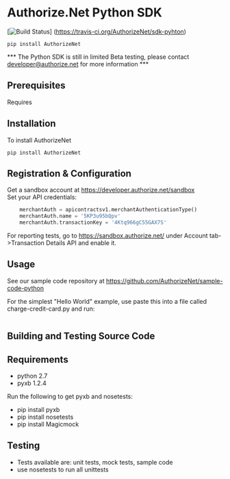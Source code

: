 # Authorize.Net Python SDK 

[![Build Status](https://travis-ci.org/AuthorizeNet/sdk-pyhton.png?branch=master)]
(https://travis-ci.org/AuthorizeNet/sdk-pyhton)

`pip install AuthorizeNet`

*** The Python SDK is still in limited Beta testing, please contact developer@authorize.net for more information ***

## Prerequisites

Requires 


## Installation
To install AuthorizeNet

`pip install AuthorizeNet`


## Registration & Configuration

Get a sandbox account at https://developer.authorize.net/sandbox  
Set your API credentials:  

````python
	merchantAuth = apicontractsv1.merchantAuthenticationType()
	merchantAuth.name = '5KP3u95bQpv'
	merchantAuth.transactionKey = '4Ktq966gC55GAX7S'
````

For reporting tests, go to https://sandbox.authorize.net/ under Account tab->Transaction Details API and enable it.


## Usage
See our sample code repository at https://github.com/AuthorizeNet/sample-code-python

For the simplest "Hello World" example, use paste this into a file called charge-credit-card.py and run:

````python

````

## Building and Testing Source Code

Requirements
--------------------------------------
- python 2.7
- pyxb 1.2.4


Run the following to get pyxb and nosetests:
- pip install pyxb
- pip install nosetests
- pip install Magicmock

Testing
--------------------------------------
- Tests available are: unit tests, mock tests, sample code
- use nosetests to run all unittests 


